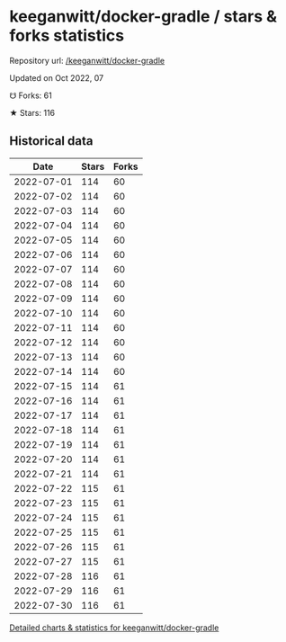 # keeganwitt/docker-gradle / stars & forks statistics

Repository url: [/keeganwitt/docker-gradle](https://github.com/keeganwitt/docker-gradle)

Updated on Oct 2022, 07

☋ Forks: 61

★ Stars: 116

## Historical data
| Date | Stars | Forks |
|------|-------|-------|
| 2022-07-01 | 114 | 60 | 
| 2022-07-02 | 114 | 60 | 
| 2022-07-03 | 114 | 60 | 
| 2022-07-04 | 114 | 60 | 
| 2022-07-05 | 114 | 60 | 
| 2022-07-06 | 114 | 60 | 
| 2022-07-07 | 114 | 60 | 
| 2022-07-08 | 114 | 60 | 
| 2022-07-09 | 114 | 60 | 
| 2022-07-10 | 114 | 60 | 
| 2022-07-11 | 114 | 60 | 
| 2022-07-12 | 114 | 60 | 
| 2022-07-13 | 114 | 60 | 
| 2022-07-14 | 114 | 60 | 
| 2022-07-15 | 114 | 61 | 
| 2022-07-16 | 114 | 61 | 
| 2022-07-17 | 114 | 61 | 
| 2022-07-18 | 114 | 61 | 
| 2022-07-19 | 114 | 61 | 
| 2022-07-20 | 114 | 61 | 
| 2022-07-21 | 114 | 61 | 
| 2022-07-22 | 115 | 61 | 
| 2022-07-23 | 115 | 61 | 
| 2022-07-24 | 115 | 61 | 
| 2022-07-25 | 115 | 61 | 
| 2022-07-26 | 115 | 61 | 
| 2022-07-27 | 115 | 61 | 
| 2022-07-28 | 116 | 61 | 
| 2022-07-29 | 116 | 61 | 
| 2022-07-30 | 116 | 61 | 


[Detailed charts & statistics for keeganwitt/docker-gradle](https://reviewgithub.com/rep/keeganwitt/docker-gradle)
